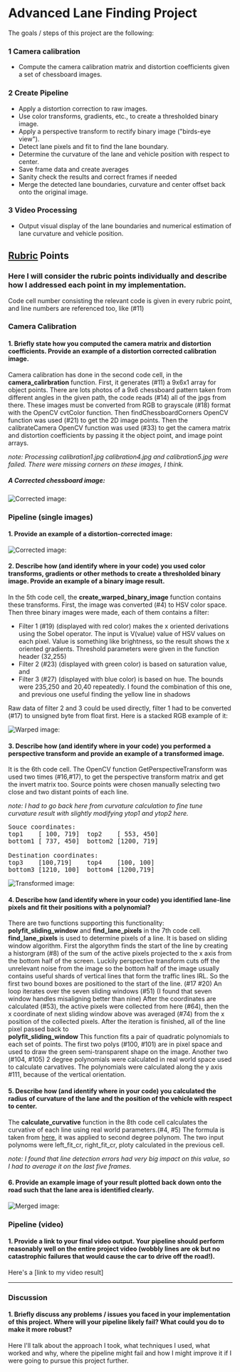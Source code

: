 # Advanced Lane Finding Project

The goals / steps of this project are the following:

### 1 Camera calibration
*    Compute the camera calibration matrix and distortion coefficients given a set of chessboard images.

### 2 Create Pipeline
*    Apply a distortion correction to raw images.
*    Use color transforms, gradients, etc., to create a thresholded binary image.
*    Apply a perspective transform to rectify binary image ("birds-eye view").
*    Detect lane pixels and fit to find the lane boundary.
*    Determine the curvature of the lane and vehicle position with respect to center.
*    Save frame data and create averages
*    Sanity check the results and correct frames if needed
*    Merge the detected lane boundaries, curvature and center offset back onto the original image.

### 3 Video Processing    
*    Output visual display of the lane boundaries and numerical estimation of lane curvature and vehicle position.
 
## [Rubric](https://review.udacity.com/#!/rubrics/571/view) Points

### Here I will consider the rubric points individually and describe how I addressed each point in my implementation.  

Code cell number consisting the relevant code is given in every rubric point, and line numbers are referenced too, like (#11)

### Camera Calibration

#### 1. Briefly state how you computed the camera matrix and distortion coefficients. Provide an example of a distortion corrected calibration image.
Camera calibration has done in the second code cell, in the __camera_calirbration__ function. First, it generates (#11) a 9x6x1 array for object points. There are lots photos of a 9x6 chessboard pattern taken from different angles in the given path, the code reads (#14) all of the jpgs from there. These images must be converted from RGB to grayscale (#18) format with the OpenCV cvtColor function.
Then findChessboardCorners OpenCV function was used (#21) to get the 2D image points. Then the calibrateCamera OpenCV function was used (#33) to get the camera matrix and distortion coefficients by passing it the object point, and image point arrays. 

_note: Processing calibration1.jpg calibration4.jpg and calibration5.jpg were failed. There were missing corners on these images, I think._  

##### A Corrected chessboard image:

![Corrected image:](https://github.com/windmip/CarND-Advanced-Lane-Lines/blob/master/output_images/calibrated.jpg)

### Pipeline (single images)

#### 1. Provide an example of a distortion-corrected image:

![Corrected image:](https://github.com/windmip/CarND-Advanced-Lane-Lines/blob/master/output_images/calibrated_test2.jpg)

#### 2. Describe how (and identify where in your code) you used color transforms, gradients or other methods to create a thresholded binary image.  Provide an example of a binary image result.
In the 5th code cell, the __create_warped_binary_image__ function contains these transforms. First, the image was converted (#4) to HSV color space. Then three binary images were made, each of them contains a filter:
* Filter 1 (#19) (displayed with red color) makes the x oriented derivations using the Sobel operator. The input is V(value) value of HSV values on each pixel. Value is something like brightness, so the result shows the x oriented gradients. Threshold parameters were given in the function header (32,255)
* Filter 2 (#23) (displayed with green color) is based on saturation value, and 
* Filter 3 (#27) (displayed with blue color) is based on hue. The bounds were 235,250 and 20,40 repeatedly. I found the combination of this one, and previous one useful finding the yellow line in shadows

Raw data of filter 2 and 3 could be used directly, filter 1 had to be converted (#17) to unsigned byte from float first. Here is a  stacked RGB example of it: 

![Warped image:](https://github.com/windmip/CarND-Advanced-Lane-Lines/blob/master/output_images/test2_warped.jpg)

#### 3. Describe how (and identify where in your code) you performed a perspective transform and provide an example of a transformed image.
It is the 6th code cell. The OpenCV function GetPerspectiveTransform was used two times (#16,#17), to get the perspective transform matrix and get the invert matrix too. Source points were chosen manually selecting two close and two distant points of each line.

_note: I had to go back here from curvature calculation to fine tune curvature result with slightly modifying ytop1 and ytop2 here._

<pre>
Souce coordinates: 
top1    [ 100, 719]  top2    [ 553, 450] 
bottom1 [ 737, 450]  bottom2 [1200, 719]

Destination coordinates: 
top3    [100,719]    top4    [100, 100] 
bottom3 [1210, 100]  bottom4 [1200,719]
</pre>


![Transformed image:](https://github.com/windmip/CarND-Advanced-Lane-Lines/blob/master/output_images/test2_transformed.jpg)

#### 4. Describe how (and identify where in your code) you identified lane-line pixels and fit their positions with a polynomial?
There are two functions supporting this functionality: __polyfit_sliding_window__ and __find_lane_pixels__ in the 7th code cell. <br >
__find_lane_pixels__ is used to determine pixels of a line. It is based on sliding window algorithm. First the algorythm finds the start of the line by creating a historgram (#8) of the sum of the active pixels projected to the x axis from the bottom half of the  screen. Luckily perspective transform cuts off the unrelevant noise from the image so the bottom half of the image usually contains useful shards of vertical lines that form the traffic lines IRL. So the first two bound boxes are positioned to the start of the line. (#17 #20) An loop iterates over the seven sliding windows (#51) (I found that seven window handles misaligning better than nine) After the coordinates are calculated (#53), the active pixels were collected from here (#64), then the x coordinate of next sliding window above was averaged (#74) from the x position of the collected pixels. After the iteration is finished, all of the line pixel passed back to <br >
__polyfit_sliding_window__ This function fits a pair of quadratic polynomials to each set of points. The first two polys (#100, #101) are in pixel space and used to draw the green semi-transparent shape on the image. Another two (#104, #105) 2 degree polynomials were calculated in real world space used to calculate carvatives. The polynomials were calculated along the y axis #111, because of the vertical orientation.


#### 5. Describe how (and identify where in your code) you calculated the radius of curvature of the lane and the position of the vehicle with respect to center.
The __calculate_curvative__ function in the 8th code cell calculates the curvative of each line using real world parameters.(#4,  #5) The formula is taken from [here](https://en.wikipedia.org/wiki/Radius_of_curvature), it was applied to second degree polynom. The two input polynoms were left_fit_cr, right_fit_cr, ploty calculated in the previous cell.

_note: I found that line detection errors had very big impact on this value, so I had to average it on the last five frames._

#### 6. Provide an example image of your result plotted back down onto the road such that the lane area is identified clearly.
![Merged image:](https://github.com/windmip/CarND-Advanced-Lane-Lines/blob/master/output_images/test2_merged.jpg)

### Pipeline (video)

#### 1. Provide a link to your final video output.  Your pipeline should perform reasonably well on the entire project video (wobbly lines are ok but no catastrophic failures that would cause the car to drive off the road!).

Here's a [link to my video result]

---

### Discussion

#### 1. Briefly discuss any problems / issues you faced in your implementation of this project.  Where will your pipeline likely fail?  What could you do to make it more robust?

Here I'll talk about the approach I took, what techniques I used, what worked and why, where the pipeline might fail and how I might improve it if I were going to pursue this project further.  
